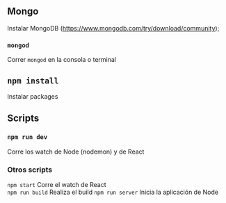 ## Mongo
Instalar MongoDB (https://www.mongodb.com/try/download/community);

### `mongod`
Correr `mongod` en la consola o terminal

## `npm install` 
Instalar packages  

## Scripts

### `npm run dev`
Corre los watch de Node (nodemon) y de React

### Otros scripts  
`npm start` Corre el watch de React  
`npm run build` Realiza el build
`npm run server` Inicia la aplicación de Node

